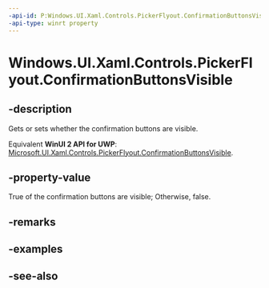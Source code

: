 ```yaml
---
-api-id: P:Windows.UI.Xaml.Controls.PickerFlyout.ConfirmationButtonsVisible
-api-type: winrt property
---
```


<!-- Property syntax
public bool ConfirmationButtonsVisible { get;  set; }
-->

# Windows.UI.Xaml.Controls.PickerFlyout.ConfirmationButtonsVisible

## -description
Gets or sets whether the confirmation buttons are visible.

Equivalent **WinUI 2 API for UWP**: [Microsoft.UI.Xaml.Controls.PickerFlyout.ConfirmationButtonsVisible](/windows/winui/api/microsoft.ui.xaml.controls.pickerflyout.confirmationbuttonsvisible).

## -property-value
True of the confirmation buttons are visible; Otherwise, false.

## -remarks

## -examples

## -see-also
